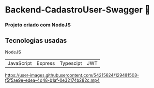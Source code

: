 # Backend-CadastroUser-Swagger 🎢

### Projeto criado com NodeJS



## Tecnologias usadas

<table>
<tr>
NodeJS
</td>
  <td>
JavaScript
</td>
  <td>
Express
</td>
<td>
Typescipt
</td>
<td>
JWT
</td>
</tr>
</table>


https://user-images.githubusercontent.com/54215624/129481508-f5f5ae9e-edea-4d48-b1af-0e32174b282c.mp4
